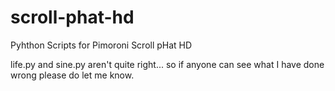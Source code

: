 # scroll-phat-hd
Pyhthon Scripts for Pimoroni Scroll pHat HD

life.py and sine.py aren't quite right... so if anyone can see what I have done wrong please do let me
know.

